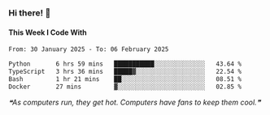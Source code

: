 ### Hi there! 👋

#### This Week I Code With
<!--START_SECTION:waka-->

```txt
From: 30 January 2025 - To: 06 February 2025

Python       6 hrs 59 mins   ███████████░░░░░░░░░░░░░░   43.64 %
TypeScript   3 hrs 36 mins   █████▓░░░░░░░░░░░░░░░░░░░   22.54 %
Bash         1 hr 21 mins    ██░░░░░░░░░░░░░░░░░░░░░░░   08.51 %
Docker       27 mins         ▓░░░░░░░░░░░░░░░░░░░░░░░░   02.85 %
```

<!--END_SECTION:waka-->

<!--STARTS_HERE_QUOTE_README-->
<i>❝As computers run, they get hot. Computers have fans to keep them cool.❞</i>
<!--ENDS_HERE_QUOTE_README-->
